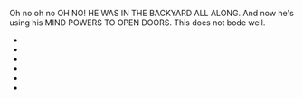 Oh no oh no OH NO! HE WAS IN THE BACKYARD ALL ALONG. And now he's using his MIND POWERS TO OPEN DOORS. This does not bode well.

* [](051A--NoPref.--.md)
* [](051B--Take03--.md)
* [](051C--Take02--.md)
* [](051D--Take01--.md)
* [](051E--Take01--.md)
* [](051F--NoPref.--.md)
